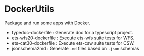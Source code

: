 # DockerUtils
Package and run some apps with Docker.
- typedoc-dockerfile : Generate doc for a typescript project.
- ets-wfs20-dockerfile : Execute ets-wfs suite tests for WFS.
- ets-cat30-dockerfile : Execute ets-csw suite tests for CSW.
- jsonschema2md : Generate `.md` files based on `.json` schemas
